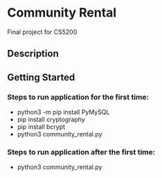 # Community Rental
Final project for CS5200

## Description

## Getting Started
### Steps to run application for the first time:
- python3 -m pip install PyMySQL
- pip install cryptography
- pip install bcrypt
- python3 community_rental.py

### Steps to run application after the first time:
- python3 community_rental.py
